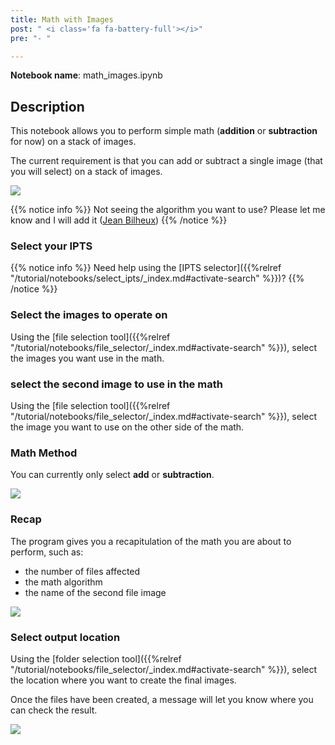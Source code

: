 ```yaml
---
title: Math with Images
post: " <i class='fa fa-battery-full'></i>"
pre: "- "

---
```


**Notebook name**: math_images.ipynb

## Description

This notebook allows you to perform simple math (**addition** or **subtraction** for now) on a stack of images. 

The current requirement is that you can add or subtract a single image (that you will select) on a stack of images.
 
<img src='/tutorial/notebooks/math_images/images/math_images.png' />
 
{{% notice info %}}
Not seeing the algorithm you want to use? Please let me know and I will add it (<a href="/en/credits#jean_bilheux">Jean Bilheux</a>)
{{% /notice %}}
 
### Select your IPTS

{{% notice info %}}
Need help using the [IPTS selector]({{%relref "/tutorial/notebooks/select_ipts/_index.md#activate-search" %}})?
{{% /notice %}}

### Select the images to operate on

Using the [file selection tool]({{%relref "/tutorial/notebooks/file_selector/_index.md#activate-search" %}}), select 
the images you want use in the math. 

### select the second image to use in the math

Using the [file selection tool]({{%relref "/tutorial/notebooks/file_selector/_index.md#activate-search" %}}), select 
the image you want to use on the other side of the math.

### Math Method

You can currently only select **add** or **subtraction**.

<img src='/tutorial/notebooks/math_images/images/math_choice.png' />

### Recap

The program gives you a recapitulation of the math you are about to perform, such as:
 
 * the number of files affected
 * the math algorithm
 * the name of the second file image 

<img src='/tutorial/notebooks/math_images/images/recap.png' />

### Select output location

Using the [folder selection tool]({{%relref "/tutorial/notebooks/file_selector/_index.md#activate-search" %}}), select 
the location where you want to create the final images.

Once the files have been created, a message will let you know where you can check the result.

<img src='/tutorial/notebooks/math_images/images/output_message.png' />
